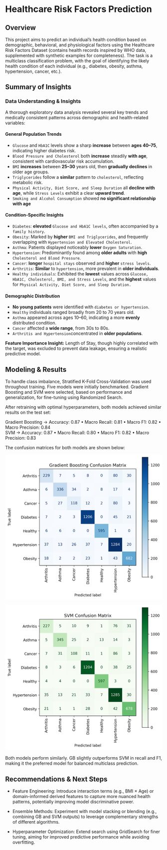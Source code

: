 # Healthcare Risk Factors Prediction

## Overview

This project aims to predict an individual’s health condition based on demographic, behavioral, and physiological factors using the Healthcare Risk Factors Dataset (contains health records inspired by WHO data, supplemented with synthetic examples for completeness).
The task is a multiclass classification problem, with the goal of identifying the likely health condition of each individual (e.g., diabetes, obesity, asthma, hypertension, cancer, etc.).

## Summary of Insights

### Data Understanding & Insights

A thorough exploratory data analysis revealed several key trends and medically consistent patterns across demographic and health-related variables:

#### General Population Trends

- `Glucose` and `HbA1C` levels show a sharp **increase** between **ages 40–75**, indicating higher diabetes risk.
- `Blood Pressure and Cholesterol` both **increase** steadily **with age**, consistent with cardiovascular risk accumulation.
- `BMI` **increases** between **25–30** years old, then **gradually declines** in older age groups.
- `Triglycerides` follow a **similar** pattern to `cholesterol`, reflecting metabolic risk.
- `Physical Activity, Diet Score, and Sleep Duration` all **decline with age**, while `Stress Levels` exhibit a clear **upward trend**.
- `Smoking and Alcohol Consumption` showed **no significant relationship with age**

#### Condition-Specific Insights

- `Diabetes`: **elevated** `Glucose and HbA1C levels`, often accompanied by a `family history`.
- `Obesity`: Marked by **higher** `BMI and Triglycerides`, and frequently overlapping with `Hypertension and Elevated Cholesterol`.
- `Asthma`: Patients displayed noticeably **lower** `Oxygen Saturation`.
- `Hypertension`: Predominantly found among **older adults** with **high** `Cholesterol and Blood Pressure`.
- `Cancer`: **longer** `hospital stays` observed and **higher** `stress levels`.
- `Arthritis`: **Similar** to `hypertension`, more prevalent in **older individuals**.
- `Healthy individuals`: Exhibited the **lowest** values across `Glucose, HbA1C, Cholesterol, BMI, and Stress Levels`, and the **highest** values for `Physical Activity, Diet Score, and Sleep Duration.`

#### Demographic Distribution

- **No young patients** were identified with `diabetes or hypertension`.
- `Healthy` individuals ranged broadly from 20 to 70 years old.
- `Asthma` appeared across ages 10–60, indicating a more **evenly** distributed condition.
- `Cancer` affected a **wide range**, from 30s to 80s.
- `Arthritis and Hypertension`concentrated in **older populations**.

**Feature Importance Insight:** Length of Stay, though highly correlated with the target, was excluded to prevent data leakage, ensuring a realistic predictive model.

## Modeling & Results

To handle class imbalance, Stratified K-Fold Cross-Validation was used throughout training.
Five models were initially benchmarked. Gradient Boosting and SVM were selected, based on performance and generalization, for fine-tuning using Randomized Search.

After retraining with optimal hyperparameters, both models achieved similar results on the test set:

Gradient Boosting → Accuracy: 0.87 • Macro Recall: 0.81 • Macro F1: 0.82 • Macro Precision: 0.84  
SVM               → Accuracy: 0.87 • Macro Recall: 0.80 • Macro F1: 0.82 • Macro Precision: 0.83

The confusion matrices for both models are shown below:

![Confusion Matrix GB](Results/confusion_matrix_gb.png)

![Confusion Matrix SVM](Results/confusion_matrix_svm.png)

Both models perform similarly. GB slightly outperforms SVM in recall and F1, making it the preferred model for balanced multiclass prediction.


## Recommendations & Next Steps

- Feature Engineering: Introduce interaction terms (e.g., BMI × Age) or domain-informed derived features to capture more nuanced health patterns, potentially improving model discriminative power.

- Ensemble Methods: Experiment with model stacking or blending (e.g., combining GB and SVM outputs) to leverage complementary strengths of different algorithms.

- Hyperparameter Optimization: Extend search using GridSearch for finer tuning, aiming for improved predictive performance while avoiding overfitting.




